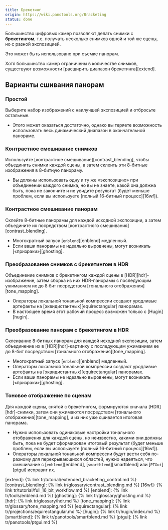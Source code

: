 ```yaml
---
title: Брекетинг
origin: https://wiki.panotools.org/Bracketing
status: done
---
```

Большинство цифровых камер позволяют делать снимки с **брекетингом**, т.е. получать несколько снимков
одной и той же сцены, но с разной экспозицией.

Это может быть использовано при съемке панорам.

Хотя большинство камер ограничены в количестве снимков, существуют возможности [расширить диапазон брекетинга][extend].

## Варианты сшивания панорам

### Простой

Выберите набор изображений с наилучшей экспозицией и отбросьте остальные.

- Этого может оказаться достаточно, однако вы теряете возможность использовать весь динамический диапазон в окончательной
  панораме.

### Контрастное смешивание снимков

Используйте [контрастное смешивание][contrast_blending], чтобы объединить снимки каждой сцены, а затем склеить эти 8-битные
изображения в 8-бит­ную панораму.

- Вы должны использовать одну и ту же «экспозицию» при объединении каждого снимка, но вы не знаете, какой она должна быть,
  пока не закончите и не увидите результат (будет меньше проблем, если вы используете [полный 16-битный процесс][16wf]).

### Контрастное смешивание панорам

Склейте 8-битные панорамы для каждой исходной экспозиции, а затем объедините их посредством [контрастного смешивания][contrast_blending].

- Многократный запуск [`enblend`][enblend] медленный.
- Если ваши панорамы не идеально выровнены, могут возникать [«призраки»][ghosting].

### Преобразование снимков с брекетингом в HDR

Объединение снимков с брекетингом каждой сцены в [HDR][hdr]-изображение, затем сборка из них HDR-панорамы с последующим
ужиманием их до 8 бит посредством [тонального отображения][tone_mapping].

- Операторы локальной тональной компрессии создают уродливые артефакты на [эквидистантных][equirectangular] панорамах.
- В настоящее время этот рабочий процесс возможен только с [Hugin][hugin].

### Преобразование панорам с брекетингом в HDR

Склеивание 8-битных панорам для каждой исходной экспозиции, затем объединение их в [HDR][hdr]-картинку с последующим ужиманием
ее до 8-бит посредством [тонального отображения][tone_mapping].

- Многократный запуск [`enblend`][enblend] медленный.
- Операторы локальной тональной компрессии создают уродливые артефакты на [эквидистантных][equirectangular] панорамах.
- Если ваши панорамы не идеально выровнены, могут возникать [«призраки»][ghosting].

### Тоновое отображение по сценам

Для каждой сцены, снятой с брекетингом, формируются сначала [HDR][hdr]-снимки, затем они ужимаются посредством
[тонального отображения][tone_mapping], и из них уже сшивается итоговая панорама.

- Нужно использовать одинаковые настройки тонального отображения для каждой сцены, но неизвестно, какими они должны быть,
  пока не будет сформирован итоговый результат (будет меньше проблем, если вы используете [полный 16-битный процесс][16wf]).
- Операторы локальной тональной компрессии будут вести себя по-разному для перекрывающихся областей, нужно надеяться,
  что смешивание с [`enblend`][enblend], [`smartblend`][smartblend] или [`PTGui`][ptgui] исправит их.

[extend]: {% link tr/tutorial/extended_bracketing_control.md %}
[contrast_blending]: {% link tr/glossary/contrast_blending.md %}
[16wf]: {% link tr/tutorial/full_16_bit_workflow.md %}
[enblend]: {% link tr/tools/enblend.md %}
[ghosting]: {% link tr/glossary/ghosting.md %}
[hdr]: {% link tr/glossary/hdr.md %}
[tone_mapping]: {% link tr/glossary/tone_mapping.md %}
[equirectangular]: {% link tr/projections/equirectangular.md %}
[hugin]: {% link tr/hugin/index.md %}
[smartblend]: {% link tr/panotools/smartblend.md %}
[ptgui]: {% link tr/panotools/ptgui.md %}
